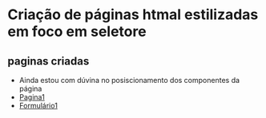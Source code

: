 # Criação de páginas htmal estilizadas em foco em seletore
## paginas criadas
- Ainda estou com dúvina no posiscionamento dos componentes da página
- [Pagina1](paginas/pagina1.html)
- [Formulário1](paginas/formulario.html)